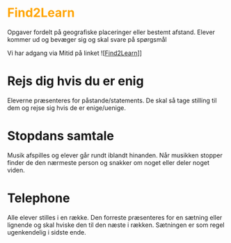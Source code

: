 # <span style="color:orange">Find2Learn</span>
Opgaver fordelt på geografiske placeringer eller bestemt afstand. Elever kommer ud og bevæger sig og skal svare på spørgsmål

Vi har adgang via Mitid på linket
![[Find2Learn](https://app.find2learn.dk/)]]
# Rejs dig hvis du er enig
Eleverne præsenteres for påstande/statements. De skal så tage stilling til dem og rejse sig hvis de er enige/uenige.
# Stopdans samtale
Musik afspilles og elever går rundt iblandt hinanden. Når musikken stopper finder de den nærmeste person og snakker om noget eller deler noget viden.

# Telephone
Alle elever stilles i en række. Den forreste præsenteres for en sætning eller lignende og skal hviske den til den næste i rækken. Sætningen er som regel ugenkendelig i sidste ende.